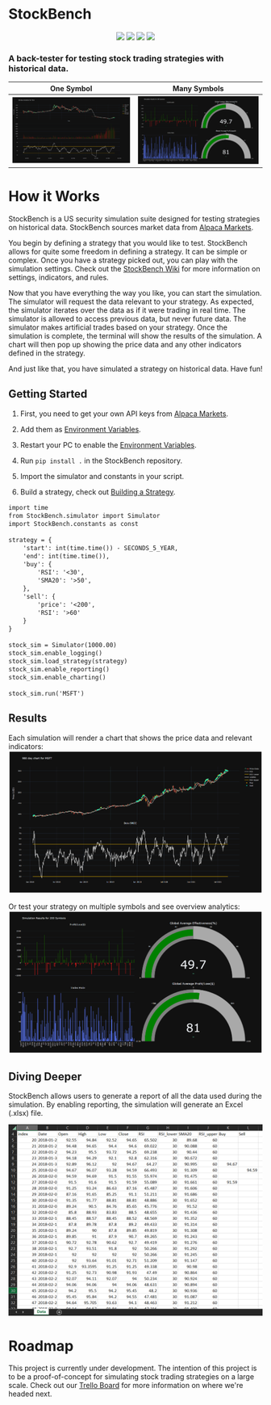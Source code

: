 # StockBench

<p align="center">
    <img src ="https://img.shields.io/badge/version-0.0.1-blueviolet.svg"/> <img src ="https://img.shields.io/badge/platform-windows-yellow.svg"/> <img src ="https://img.shields.io/badge/python-^3-blue.svg" /> <img src ="https://img.shields.io/github/license/jocon15/StockBench.svg?color=orange"/>
</p>

### A back-tester for testing stock trading strategies with historical data.

One Symbol                 |  Many Symbols
:-------------------------:|:-------------------------:
![single](https://github.com/jocon15/StockBench/blob/master/images/TSLA.png)  |  ![multi](https://github.com/jocon15/StockBench/blob/master/images/multi_display.png)



# How it Works
StockBench is a US security simulation suite designed for testing strategies on historical data. StockBench sources market data from [Alpaca Markets](https://alpaca.markets/).

You begin by defining a strategy that you would like to test. StockBench allows for quite some freedom in defining a strategy. It can be simple or complex. Once you have a strategy picked out, you can play with the simulation settings. Check out the [StockBench Wiki](https://github.com/jocon15/StockBench/wiki) for more information on settings, indicators, and rules.

Now that you have everything the way you like, you can start the simulation. The simulator will request the data relevant to your strategy. As expected, the simulator iterates over the data as if it were trading in real time. The simulator is allowed to access previous data, but never future data. The simulator makes artificial trades based on your strategy. Once the simulation is complete, the terminal will show the results of the simulation. A chart will then pop up showing the price data and any other indicators defined in the strategy.

And just like that, you have simulated a strategy on historical data. Have fun!

## Getting Started
1. First, you need to get your own API keys from [Alpaca Markets](https://alpaca.markets/).

2. Add them as [Environment Variables](https://github.com/jocon15/StockBench/wiki/Environment-Variables).

3. Restart your PC to enable the [Environment Variables](https://github.com/jocon15/StockBench/wiki/Environment-Variables).

3. Run `pip install .` in the StockBench repository.

4. Import the simulator and constants in your script.

5. Build a strategy, check out [Building a Strategy](https://github.com/jocon15/StockBench/wiki/Building-a-Strategy).

```
import time
from StockBench.simulator import Simulator
import StockBench.constants as const

strategy = {
    'start': int(time.time()) - SECONDS_5_YEAR,
    'end': int(time.time()),
    'buy': {
        'RSI': '<30',
        'SMA20': '>50',
    },
    'sell': {
        'price': '<200',
        'RSI': '>60'
    }
}

stock_sim = Simulator(1000.00)
stock_sim.enable_logging()
stock_sim.load_strategy(strategy)
stock_sim.enable_reporting()
stock_sim.enable_charting()

stock_sim.run('MSFT')
```

## Results
Each simulation will render a chart that shows the price data and relevant indicators:
![chart](https://github.com/jocon15/StockBench/blob/master/images/MSFT.png)


Or test your strategy on multiple symbols and see overview analytics:
![chart](https://github.com/jocon15/StockBench/blob/master/images/multi_display.png)

## Diving Deeper
StockBench allows users to generate a report of all the data used during the simulation. By enabling reporting, the simulation will generate an Excel (.xlsx) file.

![report](https://github.com/jocon15/StockBench/blob/master/images/excel.png)

# Roadmap
This project is currently under development. The intention of this project is to be a proof-of-concept for simulating stock trading strategies on a large scale. Check out our [Trello Board](https://trello.com/b/XtEbMZL4/stockbench) for more information on where we're headed next.
